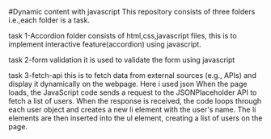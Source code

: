 #Dynamic content with javascript
This repository consists of three folders i.e.,each folder is a task.

task 1-Accordion folder consists of html,css,javascript files,
this is to implement interactive feature(accordion) using javascript.

task 2-form validation
it is used to validate the form using javascript

task 3-fetch-api
this is to fetch data from external sources (e.g., APIs) and display it dynamically on the webpage.
Here i used json
When the page loads, the JavaScript code sends a request to the JSONPlaceholder API to fetch a list of users. When the response is received, the code loops through each user object and creates a new li element with the user's name. The li elements are then inserted into the ul element, creating a list of users on the page.


